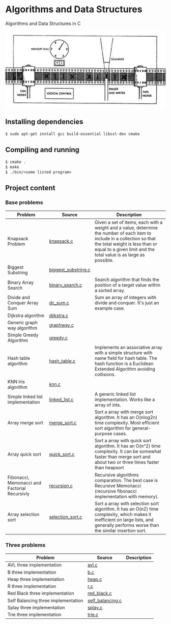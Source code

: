# Algorithms and Data Structures

Algorithms and Data Structures in C

![](./assets/docs/turing-machine.jpg)

## Installing dependencies

```
$ sudo apt-get install gcc build-essential libssl-dev cmake
```

## Compiling and running

```
$ cmake .
$ make
$ ./bin/<some listed program>
```

## Project content

### Base problems

| Problem                                       | Source                                                    | Description                                                                                                                                                                                                                     |
| --------------------------------------------- | --------------------------------------------------------- | ------------------------------------------------------------------------------------------------------------------------------------------------------------------------------------------------------------------------------- |
| Knapsack Problem                              | [knapsack.c](./src/grokking/knapsack.c)                   | Given a set of items, each with a weight and a value, determine the number of each item to include in a collection so that the total weight is less than or equal to a given limit and the total value is as large as possible. |
| Biggest Substring                             | [biggest_substring.c](./src/grokking/biggest_substring.c) |                                                                                                                                                                                                                                 |
| Binary Array Search                           | [binary_search.c](./src/grokking/binary_search.c)         | Search algorithm that finds the position of a target value within a sorted array.                                                                                                                                               |
| Divide and Conquer Array Sum                  | [dc_sum.c](./src/grokking/dc_sum.c)                       | Sum an array of integers with divide and conquer. It's just an example case.                                                                                                                                                    |
| Dijkstra algorithm                            | [dijkstra.c](./src/grokking/dijkstra.c)                   |                                                                                                                                                                                                                                 |
| Generic graph way algorithm                   | [graphway.c](./src/grokking/graphway.c)                   |                                                                                                                                                                                                                                 |
| Simple Greedy Algorithm                       | [greedy.c](./src/grokking/greedy.c)                       |                                                                                                                                                                                                                                 |
| Hash table algorithm                          | [hash_table.c](./src/grokking/hash_table.c)               | Implements an associative array with a simple structure with name field for hash table. The hash function is a Euclidean Extended Algorithm avoiding collisions.                                                                |
| KNN Iris algorithm                            | [knn.c](./src/grokking/knn.c)                             |                                                                                                                                                                                                                                 |
| Simple linked list implementation             | [linked_list.c](./src/grokking/linked_list.c)             | A generic linked list implementation. Works like a array of ints.                                                                                                                                                               |
| Array merge sort                              | [merge_sort.c](./src/grokking/merge_sort.c)               | Sort a array with merge sort algorithm. It has an O(nlog2n) time complexity. Most efficient sort algorithm for general-purpose cases.                                                                                           |
| Array quick sort                              | [quick_sort.c](./src/grokking/quick_sort.c)               | Sort a array with quick sort algorithm. It has an O(n^2) time complexity. It can be somewhat faster than merge sort and about two or three times faster than heapsort                                                           |
| Fibonacci, Memonacci and Factorial Recursivly | [recursion.c](./src/grokking/recursion.c)                 | Recursive algorithms comparation. The best case is Recursive Memonacci (recursive fibonacci implementation with memory).                                                                                                        |
| Array selection sort                          | [selection_sort.c](./src/grokking/selection_sort.c)       | Sort a array with selection sort algorithm. It has an O(n2) time complexity, which makes it inefficient on large lists, and generally performs worse than the similar insertion sort.                                           |

### Three problems

| Problem                             | Source                                                    | Description |
| ----------------------------------- | --------------------------------------------------------- | ----------- |
| AVL three implementation            | [avl.c](./src/grokking/three/avl.c)                       |             |
| B three implementation              | [b.c](./src/grokking/three/b.c)                           |             |
| Heap three implementation           | [heap.c](./src/grokking/three/heap.c)                     |             |
| R three implementation              | [r.c](./src/grokking/three/r.c)                           |             |
| Red Black three implementation      | [red_black.c](./src/grokking/three/red_black.c)           |             |
| Self Balancing three implementation | [self_balancing.c](./src/grokking/three/self_balancing.c) |             |
| Splay three implementation          | [splay.c](./src/grokking/three/splay.c)                   |             |
| Trie three implementation           | [trie.c](./src/grokking/three/trie.c)                     |             |